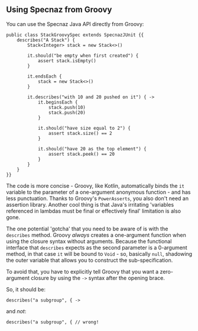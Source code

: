 Using Specnaz from Groovy
-------------------------

You can use the Specnaz Java API directly from Groovy:

```
public class StackGroovySpec extends SpecnazJUnit {{
    describes("A Stack") {
        Stack<Integer> stack = new Stack<>()

        it.should("be empty when first created") {
            assert stack.isEmpty()
        }

        it.endsEach {
            stack = new Stack<>()
        }

        it.describes("with 10 and 20 pushed on it") { ->
            it.beginsEach {
                stack.push(10)
                stack.push(20)
            }

            it.should("have size equal to 2") {
                assert stack.size() == 2
            }

            it.should("have 20 as the top element") {
                assert stack.peek() == 20
            }
        }
    }
}}

```

The code is more concise -
Groovy, like Kotlin, automatically binds the `it` variable to the parameter
of a one-argument anonymous function - and has less punctuation.
Thanks to Groovy's `PowerAsserts`, you also don't need an assertion library.
Another cool thing is that Java's irritating
'variables referenced in lambdas must be final or effectively final'
limitation is also gone.

The one potential 'gotcha' that you need to be aware of is with the
`describes` method.
Groovy _always_ creates a one-argument function when using the closure syntax
without arguments.
Because the functional interface that `describes` expects as the second
parameter is a 0-argument method, in that case `it` will be bound to
`Void` - so, basically `null`, shadowing the outer variable that allows
you to construct the sub-specification.

To avoid that, you have to explicitly tell Groovy that you want a
zero-argument closure by using the `->` syntax after the opening brace.

So, it should be:

```
describes("a subgroup", { ->
```

and _not_:


```
describes("a subgroup", { // wrong!
```
